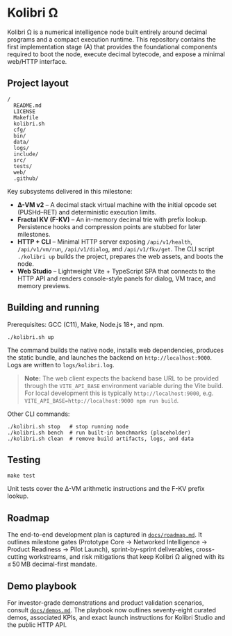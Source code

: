 # Kolibri Ω

Kolibri Ω is a numerical intelligence node built entirely around decimal programs and a compact execution runtime. This repository contains the first implementation stage (A) that provides the foundational components required to boot the node, execute decimal bytecode, and expose a minimal web/HTTP interface.

## Project layout

```
/
  README.md
  LICENSE
  Makefile
  kolibri.sh
  cfg/
  bin/
  data/
  logs/
  include/
  src/
  tests/
  web/
  .github/
```

Key subsystems delivered in this milestone:

* **Δ-VM v2** – A decimal stack virtual machine with the initial opcode set (PUSHd–RET) and deterministic execution limits.
* **Fractal KV (F-KV)** – An in-memory decimal trie with prefix lookup. Persistence hooks and compression points are stubbed for later milestones.
* **HTTP + CLI** – Minimal HTTP server exposing `/api/v1/health`, `/api/v1/vm/run`, `/api/v1/dialog`, and `/api/v1/fkv/get`. The CLI script `./kolibri up` builds the project, prepares the web assets, and boots the node.
* **Web Studio** – Lightweight Vite + TypeScript SPA that connects to the HTTP API and renders console-style panels for dialog, VM trace, and memory previews.

## Building and running

Prerequisites: GCC (C11), Make, Node.js 18+, and npm.

```
./kolibri.sh up
```

The command builds the native node, installs web dependencies, produces the static bundle, and launches the backend on `http://localhost:9000`. Logs are written to `logs/kolibri.log`.

> **Note:** The web client expects the backend base URL to be provided through the `VITE_API_BASE` environment variable during the Vite build. For local development this is typically `http://localhost:9000`, e.g. `VITE_API_BASE=http://localhost:9000 npm run build`.

Other CLI commands:

```
./kolibri.sh stop   # stop running node
./kolibri.sh bench  # run built-in benchmarks (placeholder)
./kolibri.sh clean  # remove build artifacts, logs, and data
```

## Testing

```
make test
```

Unit tests cover the Δ-VM arithmetic instructions and the F-KV prefix lookup.

## Roadmap

The end-to-end development plan is captured in [`docs/roadmap.md`](docs/roadmap.md). It outlines milestone gates (Prototype Core → Networked Intelligence → Product Readiness → Pilot Launch), sprint-by-sprint deliverables, cross-cutting workstreams, and risk mitigations that keep Kolibri Ω aligned with its ≤ 50 MB decimal-first mandate.

## Demo playbook

For investor-grade demonstrations and product validation scenarios, consult [`docs/demos.md`](docs/demos.md). The playbook now outlines seventy-eight curated demos, associated KPIs, and exact launch instructions for Kolibri Studio and the public HTTP API.
